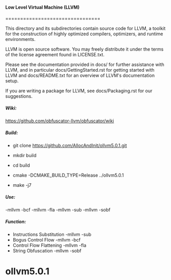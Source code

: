#### Low Level Virtual Machine (LLVM)
================================

This directory and its subdirectories contain source code for LLVM,
a toolkit for the construction of highly optimized compilers,
optimizers, and runtime environments.

LLVM is open source software. You may freely distribute it under the terms of
the license agreement found in LICENSE.txt.

Please see the documentation provided in docs/ for further
assistance with LLVM, and in particular docs/GettingStarted.rst for getting
started with LLVM and docs/README.txt for an overview of LLVM's
documentation setup.

If you are writing a package for LLVM, see docs/Packaging.rst for our
suggestions.

##### Wiki: 

https://github.com/obfuscator-llvm/obfuscator/wiki

##### Build:

  * git clone https://github.com/AllocAndInit/ollvm5.0.1.git
  
  * mkdir build
  
  * cd build
  
  * cmake -DCMAKE_BUILD_TYPE=Release ../ollvm5.0.1
  
  * make -j7
     
##### Use:

-mllvm -bcf -mllvm -fla -mllvm -sub -mllvm -sobf
  
##### Function:

* Instructions Substitution -mllvm -sub
* Bogus Control Flow -mllvm -bcf
* Control Flow Flattening -mllvm -fla
* String Obfuscation -mllvm -sobf
# ollvm5.0.1
